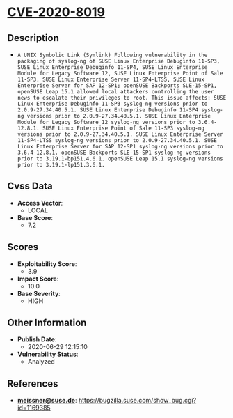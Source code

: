 
# [CVE-2020-8019](https://bugzilla.suse.com/show_bug.cgi?id=1169385)

## Description

- `A UNIX Symbolic Link (Symlink) Following vulnerability in the packaging of syslog-ng of SUSE Linux Enterprise Debuginfo 11-SP3, SUSE Linux Enterprise Debuginfo 11-SP4, SUSE Linux Enterprise Module for Legacy Software 12, SUSE Linux Enterprise Point of Sale 11-SP3, SUSE Linux Enterprise Server 11-SP4-LTSS, SUSE Linux Enterprise Server for SAP 12-SP1; openSUSE Backports SLE-15-SP1, openSUSE Leap 15.1 allowed local attackers controlling the user news to escalate their privileges to root. This issue affects: SUSE Linux Enterprise Debuginfo 11-SP3 syslog-ng versions prior to 2.0.9-27.34.40.5.1. SUSE Linux Enterprise Debuginfo 11-SP4 syslog-ng versions prior to 2.0.9-27.34.40.5.1. SUSE Linux Enterprise Module for Legacy Software 12 syslog-ng versions prior to 3.6.4-12.8.1. SUSE Linux Enterprise Point of Sale 11-SP3 syslog-ng versions prior to 2.0.9-27.34.40.5.1. SUSE Linux Enterprise Server 11-SP4-LTSS syslog-ng versions prior to 2.0.9-27.34.40.5.1. SUSE Linux Enterprise Server for SAP 12-SP1 syslog-ng versions prior to 3.6.4-12.8.1. openSUSE Backports SLE-15-SP1 syslog-ng versions prior to 3.19.1-bp151.4.6.1. openSUSE Leap 15.1 syslog-ng versions prior to 3.19.1-lp151.3.6.1.`

## Cvss Data

- **Access Vector**:
  - LOCAL
- **Base Score**:
  - 7.2

## Scores

- **Exploitability Score**:
  - 3.9
- **Impact Score**:
  - 10.0
- **Base Severity**:
  - HIGH

## Other Information

- **Publish Date**:
  - 2020-06-29 12:15:10
- **Vulnerability Status**:
  - Analyzed

## References

- **meissner@suse.de**: https://bugzilla.suse.com/show_bug.cgi?id=1169385
